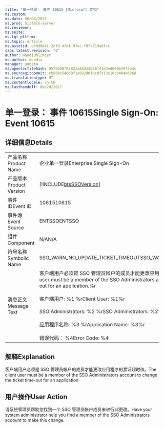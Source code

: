 ```yaml
---
title: "单一登录： 事件 10615 |Microsoft 文档"
ms.custom: 
ms.date: 06/08/2017
ms.prod: biztalk-server
ms.reviewer: 
ms.suite: 
ms.tgt_pltfrm: 
ms.topic: article
ms.assetid: e5dd0041-2dfd-4fd1-97ec-f9fc719a6fcc
caps.latest.revision: "6"
author: MandiOhlinger
ms.author: mandia
manager: anneta
ms.openlocfilehash: 9570290f82821a80d22826f41d4ed669e29f5b4c
ms.sourcegitcommit: cb908c540d8f1a692d01dc8f313e16cb4b4e696d
ms.translationtype: MT
ms.contentlocale: zh-CN
ms.lasthandoff: 09/20/2017
---
```

# <a name="single-sign-on-event-10615"></a><span data-ttu-id="ee599-102">单一登录： 事件 10615</span><span class="sxs-lookup"><span data-stu-id="ee599-102">Single Sign-On: Event 10615</span></span>
## <a name="details"></a><span data-ttu-id="ee599-103">详细信息</span><span class="sxs-lookup"><span data-stu-id="ee599-103">Details</span></span>  
  
|||  
|-|-|  
|<span data-ttu-id="ee599-104">产品名称</span><span class="sxs-lookup"><span data-stu-id="ee599-104">Product Name</span></span>|<span data-ttu-id="ee599-105">企业单一登录</span><span class="sxs-lookup"><span data-stu-id="ee599-105">Enterprise Single Sign-On</span></span>|  
|<span data-ttu-id="ee599-106">产品版本</span><span class="sxs-lookup"><span data-stu-id="ee599-106">Product Version</span></span>|[!INCLUDE[btsSSOVersion](../includes/btsssoversion-md.md)]|  
|<span data-ttu-id="ee599-107">事件 ID</span><span class="sxs-lookup"><span data-stu-id="ee599-107">Event ID</span></span>|<span data-ttu-id="ee599-108">10615</span><span class="sxs-lookup"><span data-stu-id="ee599-108">10615</span></span>|  
|<span data-ttu-id="ee599-109">事件源</span><span class="sxs-lookup"><span data-stu-id="ee599-109">Event Source</span></span>|<span data-ttu-id="ee599-110">ENTSSO</span><span class="sxs-lookup"><span data-stu-id="ee599-110">ENTSSO</span></span>|  
|<span data-ttu-id="ee599-111">组件</span><span class="sxs-lookup"><span data-stu-id="ee599-111">Component</span></span>|<span data-ttu-id="ee599-112">N/A</span><span class="sxs-lookup"><span data-stu-id="ee599-112">N/A</span></span>|  
|<span data-ttu-id="ee599-113">符号名称</span><span class="sxs-lookup"><span data-stu-id="ee599-113">Symbolic Name</span></span>|<span data-ttu-id="ee599-114">SSO_WARN_NO_UPDATE_TICKET_TIMEOUT</span><span class="sxs-lookup"><span data-stu-id="ee599-114">SSO_WARN_NO_UPDATE_TICKET_TIMEOUT</span></span>|  
|<span data-ttu-id="ee599-115">消息正文</span><span class="sxs-lookup"><span data-stu-id="ee599-115">Message Text</span></span>|<span data-ttu-id="ee599-116">客户端用户必须是 SSO 管理员帐户的成员才能更改应用程序的票证超时值。%r</span><span class="sxs-lookup"><span data-stu-id="ee599-116">The client user must be a member of the SSO Administrators account to change the ticket time-out for an application.%r</span></span><br /><br /> <span data-ttu-id="ee599-117">客户端用户: %1 %r</span><span class="sxs-lookup"><span data-stu-id="ee599-117">Client User: %1%r</span></span><br /><br /> <span data-ttu-id="ee599-118">SSO Administrators: %2 %r</span><span class="sxs-lookup"><span data-stu-id="ee599-118">SSO Administrators: %2%r</span></span><br /><br /> <span data-ttu-id="ee599-119">应用程序名称: %3 %r</span><span class="sxs-lookup"><span data-stu-id="ee599-119">Application Name: %3%r</span></span><br /><br /> <span data-ttu-id="ee599-120">错误代码： %4</span><span class="sxs-lookup"><span data-stu-id="ee599-120">Error Code: %4</span></span>|  
  
## <a name="explanation"></a><span data-ttu-id="ee599-121">解释</span><span class="sxs-lookup"><span data-stu-id="ee599-121">Explanation</span></span>  
 <span data-ttu-id="ee599-122">客户端用户必须是 SSO 管理员帐户的成员才能更改应用程序的票证超时值。</span><span class="sxs-lookup"><span data-stu-id="ee599-122">The client user must be a member of the SSO Administrators account to change the ticket time-out for an application.</span></span>  
  
## <a name="user-action"></a><span data-ttu-id="ee599-123">用户操作</span><span class="sxs-lookup"><span data-stu-id="ee599-123">User Action</span></span>  
 <span data-ttu-id="ee599-124">请系统管理员帮助您找到一个 SSO 管理员帐户成员来进行此更改。</span><span class="sxs-lookup"><span data-stu-id="ee599-124">Have your system administrator help you find a member of the SSO Administrators account to make this change.</span></span>